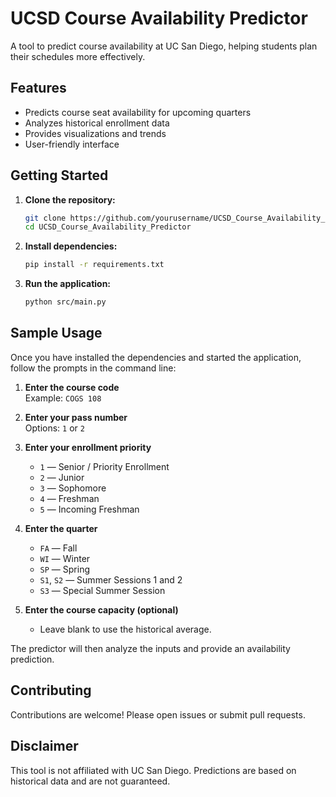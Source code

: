 # UCSD Course Availability Predictor

A tool to predict course availability at UC San Diego, helping students plan their schedules more effectively.

## Features

- Predicts course seat availability for upcoming quarters
- Analyzes historical enrollment data
- Provides visualizations and trends
- User-friendly interface

## Getting Started

1. **Clone the repository:**
    ```bash
    git clone https://github.com/yourusername/UCSD_Course_Availability_Predictor.git
    cd UCSD_Course_Availability_Predictor
    ```

2. **Install dependencies:**
    ```bash
    pip install -r requirements.txt
    ```

3. **Run the application:**
    ```bash
    python src/main.py
    ```

## Sample Usage

Once you have installed the dependencies and started the application, follow the prompts in the command line:

1. **Enter the course code**  
    Example: `COGS 108`

2. **Enter your pass number**  
    Options: `1` or `2`

3. **Enter your enrollment priority**  
    - `1` — Senior / Priority Enrollment  
    - `2` — Junior  
    - `3` — Sophomore  
    - `4` — Freshman  
    - `5` — Incoming Freshman

4. **Enter the quarter**  
    - `FA` — Fall  
    - `WI` — Winter  
    - `SP` — Spring  
    - `S1`, `S2` — Summer Sessions 1 and 2  
    - `S3` — Special Summer Session

5. **Enter the course capacity (optional)**  
    - Leave blank to use the historical average.

The predictor will then analyze the inputs and provide an availability prediction.

## Contributing

Contributions are welcome! Please open issues or submit pull requests.

## Disclaimer

This tool is not affiliated with UC San Diego. Predictions are based on historical data and are not guaranteed.